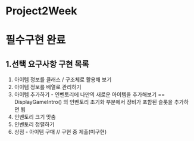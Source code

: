 # Project2Week
# 필수구현 완료


## 1.선택 요구사항 구현 목록

1) 아이템 정보를 클래스 / 구조체로 활용해 보기
2) 아이템 정보를 배열로 관리하기
3) 아이템 추가하기 - 인벤토리에 나만의 새로운 아이템을 추가해보기 ==  DisplayGameIntro() 의 인벤토리 초기화 부분에서 장비가 포함된 슬롯을 추가하면 됨
5) 인벤토리 크기 맞춤
6) 인벤토리 정렬하기
7) 상점 - 아이템 구매 // 구현 중 제출(미구현)
